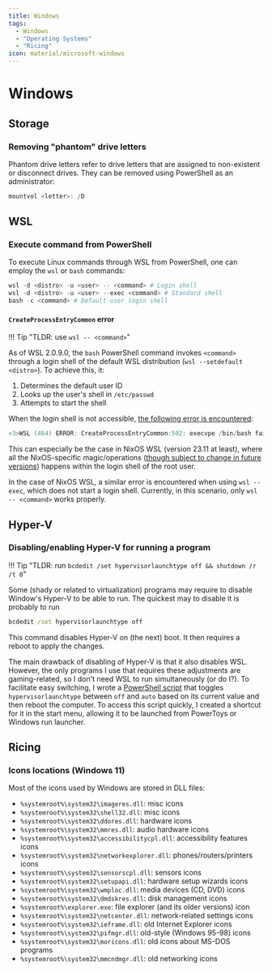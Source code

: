 ```yaml
---
title: Windows
tags:
  - Windows
  - "Operating Systems"
  - "Ricing"
icon: material/microsoft-windows
---
```


# Windows

## Storage

### Removing "phantom" drive letters

Phantom drive letters refer to drive letters
that are assigned to non-existent
or disconnect drives.
They can be removed using PowerShell as an administrator:

```powershell
mountvol <letter>: /D
```

## WSL

### Execute command from PowerShell

To execute Linux commands through WSL from PowerShell,
one can employ the `wsl` or `bash` commands:

```powershell
wsl -d <distro> -u <user> -- <command> # Login shell
wsl -d <distro> -u <user> --exec <command> # Standard shell
bash -c <command> # Default user login shell
```

#### `CreateProcessEntryCommon` error

!!! Tip "TLDR: use `wsl -- <command>`"

As of WSL 2.0.9.0,
the `bash` PowerShell command invokes `<command>` through a login shell
of the default WSL distribution (`wsl --setdefault <distro>`).
To achieve this, it:

1. Determines the default user ID
2. Looks up the user's shell in `/etc/passwd`
3. Attempts to start the shell

When the login shell is not accessible,
[the following error is encountered](https://askubuntu.com/questions/1458921):

```powershell
<3>WSL (464) ERROR: CreateProcessEntryCommon:502: execvpe /bin/bash failed 2
```

This can especially be the case in NixOS WSL (version 23.11 at least),
where all the NixOS-specific magic/operations
([though subject to change in future versions][NixOSWSL_login_error])
happens within the login shell of the root user.

In the case of NixOS WSL,
a similar error is encountered when using `wsl --exec`,
which does not start a login shell.
Currently,
in this scenario, only `wsl -- <command>` works properly.

[NixOSWSL_login_error]: https://github.com/nix-community/NixOS-WSL/issues/284

## Hyper-V

### Disabling/enabling Hyper-V for running a program

!!! Tip "TLDR: run `bcdedit /set hypervisorlaunchtype off && shutdown /r /t 0`"

Some (shady or related to virtualization) programs
may require to disable Window's Hyper-V to be able to run.
The quickest may to disable it is probably to run

```cmd
bcdedit /set hypervisorlaunchtype off
```

This command disables Hyper-V on (the next) boot.
It then requires a reboot to apply the changes.

The main drawback of disabling of Hyper-V is that it also disables WSL.
However, the only programs I use that requires these adjustments are gaming-related,
so I don't need WSL to run simultaneously (or do I?).
To facilitate easy switching,
I wrote a [PowerShell script][RestartToggleHyperV] that toggles `hypervisorlaunchtype`
between `off` and `auto` based on its current value and then reboot the computer.
To access this script quickly,
I created a shortcut for it in the start menu,
allowing it to be launched from PowerToys or Windows run launcher.

[RestartToggleHyperV]: https://github.com/loicreynier/sandbox/blob/main/pwsh-magic/RestartToggleHyperV.ps1

## Ricing

### Icons locations (Windows 11)

Most of the icons used by Windows are stored in DLL files:

- `%systemroot%\system32\imageres.dll`: misc icons
- `%systemroot%\system32\shell32.dll`: misc icons
- `%systemroot%\system32\ddores.dll`: hardware icons
- `%systemroot%\system32\mmres.dll`: audio hardware icons
- `%systemroot%\system32\accessibilitycpl.dll`: accessibility features icons
- `%systemroot%\system32\networkexplorer.dll`: phones/routers/printers icons
- `%systemroot%\system32\sensorscpl.dll`: sensors icons
- `%systemroot%\system32\setupapi.dll`: hardware setup wizards icons
- `%systemroot%\system32\wmploc.dll`: media devices (CD, DVD) icons
- `%systemroot%\system32\dmdskres.dll`: disk management icons
- `%systemroot%\explorer.exe`: file explorer (and its older versions) icon
- `%systemroot%\system32\netcenter.dll`: network-related settings icons
- `%systemroot%\system32\ieframe.dll`: old Internet Explorer icons
- `%systemroot%\system32\pifmgr.dll`: old-style (Windows 95-98) icons
- `%systemroot%\system32\moricons.dll`: old icons about MS-DOS programs
- `%systemroot%\system32\mmcndmgr.dll`: old networking icons
